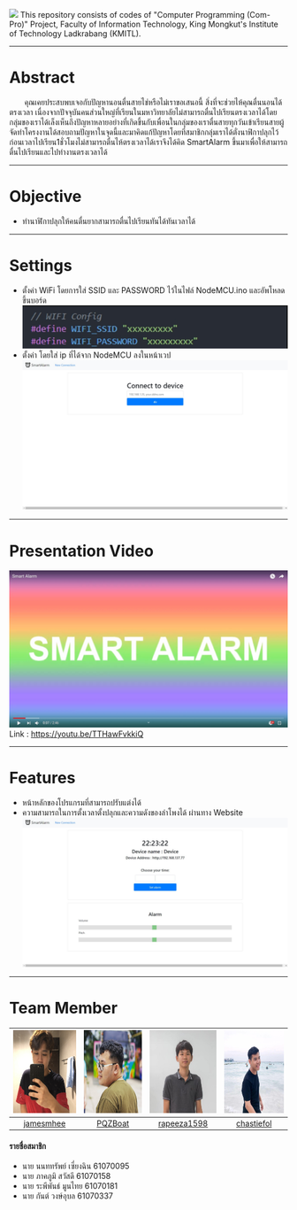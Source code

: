 ![](README/banner.jpg)
This repository consists of codes of "Computer Programming (Com-Pro)" Project, Faculty of Information Technology, King Mongkut's Institute of Technology Ladkrabang (KMITL).
_____
# Abstract
&nbsp;&nbsp;&nbsp;&nbsp;&nbsp;&nbsp;&nbsp;คุณเคยประสบพบเจอกับปัญหานอนตื่นสายไช่หรือไม่เราขอเสนอนี้ สิ่งที่จะช่วยไห้คุณตื่นนอนได้ตรงเวลา เนื่องจากปัจจุบันคนส่วนใหญ่ที่เรียนในมหาวิทยาลัยไม่สามารถตื่นไปเรียนตรงเวลาได้โดยกลุ่มของเราได้เล็งเห็นถึงปัญหาหลายอย่างที่เกิดขึ้นกับเพื่อนในกลุ่มของเราตื่นสายทุกวันเข้าเรียนสายผู้จัดทำโครงงานได้สอบถามปัญหาในจุดนี้และมาคิดแก้ปัญหาโดยที่สมาชิกกลุ่มเราได้ตั่งนาฟิกาปลุกไว้ก่อนเวลาไปเรียน1ชั่วโมงไม่สามารถตื่นไห้ตรงเวลาได้เราจึงได้คิด SmartAlarm ขึ้นมาเพื่อให้สามารถตื่นไปเรียนและไปทำงานตรงเวลาได้

______
# Objective
* ทำนาฬิกาปลุกให้คนตื่นยากสามารถตื่นไปเรียนทันได้ทันเวลาได้
______
# Settings
* ตั้งค่า WiFi โดยการใส่ SSID และ PASSWORD ไว้ในไฟล์ NodeMCU.ino และอัพโหลดขึ้นบอร์ด
![](README/wifi.jpg)
* ตั้งค่า โดยใส่ ip ที่ได้จาก NodeMCU ลงในหน้าเวป
![](README/auth.jpg)
______
# Presentation Video
[![Click here for Youtube Video.](README/preview.jpg)](https://youtu.be/TTHawFvkkiQ)
Link : https://youtu.be/TTHawFvkkiQ
______
# Features
* หน้าหลักของโปรแกรมที่สามารถปรับแต่งได้
* ความสามารถในการตั้งเวลาตั้งปลุกและความดังของลำโพงได้ ผ่านทาง Website
![](README/web.jpg)


______
# Team Member
|<img src="README/jamesmhee.jpg" width="150px" height="150px">|<img src="README/PQZBoat.jpg" width="150px" height="150px">|<img src="README/rapeeza1598.jpeg" width="150px" height="150px">|<img src="README/chastiefol.jpg" width="150px" height="150px">|
|:-----:|:-----:|:-----:|:-----:|
|[jamesmhee](https://github.com/jamesmhee)|[PQZBoat](https://github.com/PQZBoat)|[rapeeza1598](https://github.com/rapeeza1598)|[chastiefol](https://github.com/chastiefol)|
#### รายชื่อสมาชิก
- นาย นนททรัพย์ เซี่ยงฉิน 61070095
- นาย ภาคภูมิ สวัสดี 61070158
- นาย ระพีพันธ์ มูนไทย 61070181
- นาย กันต์ วงษ์อุบล 61070337
